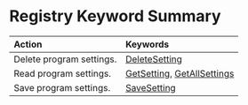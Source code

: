 
# Registry Keyword Summary


|**Action**|**Keywords**|
|:-----|:-----|
|Delete program settings.| [DeleteSetting](e80dec3d-f3e3-a94f-69ae-930e62898ad6.md)|
|Read program settings.| [GetSetting](025f1d5d-6fc9-31ff-e59c-f5bcf47e3313.md),  [GetAllSettings](f87675b2-d14e-593d-94ab-259ab8da094d.md)|
|Save program settings.| [SaveSetting](f15549da-3c84-0991-592a-9d715fd488f3.md)|
